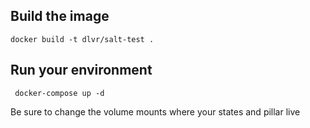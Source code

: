 ## Build the image

`docker build -t dlvr/salt-test .`

## Run your environment

` docker-compose up -d`  

Be sure to change the volume mounts where your states and pillar live
